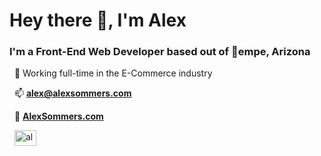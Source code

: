 <h1>Hey there 👋, I'm Alex</h1>
<h3>I'm a Front-End Web Developer based out of 🌵empe, Arizona</h3>

&nbsp;&nbsp;💼 Working full-time in the E-Commerce industry

&nbsp;&nbsp;📫 **alex@alexsommers.com**

&nbsp;&nbsp;🔗 **[AlexSommers.com](https://alexsommers.com/)**

&nbsp;&nbsp;<a href="https://linkedin.com/in/alex-sommers-15561a10a" target="blank"><img align="center" src="https://raw.githubusercontent.com/rahuldkjain/github-profile-readme-generator/master/src/images/icons/Social/linked-in-alt.svg" alt="alex-sommers-15561a10a" height="25" width="35" /></a>

</p>


